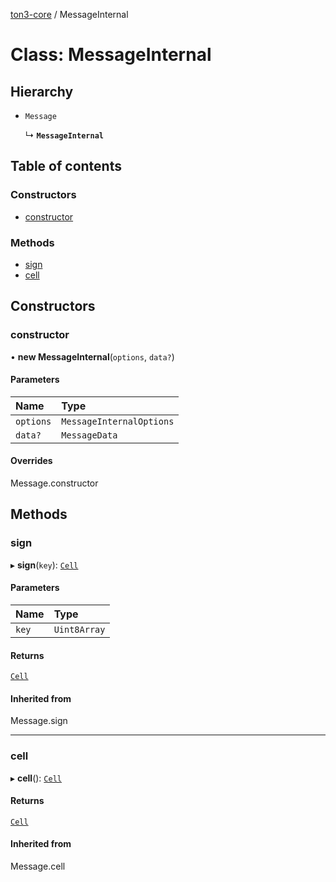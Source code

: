 [ton3-core](../README.md) / MessageInternal

# Class: MessageInternal

## Hierarchy

- `Message`

  ↳ **`MessageInternal`**

## Table of contents

### Constructors

- [constructor](MessageInternal.md#constructor)

### Methods

- [sign](MessageInternal.md#sign)
- [cell](MessageInternal.md#cell)

## Constructors

### constructor

• **new MessageInternal**(`options`, `data?`)

#### Parameters

| Name | Type |
| :------ | :------ |
| `options` | `MessageInternalOptions` |
| `data?` | `MessageData` |

#### Overrides

Message.constructor

## Methods

### sign

▸ **sign**(`key`): [`Cell`](Cell.md)

#### Parameters

| Name | Type |
| :------ | :------ |
| `key` | `Uint8Array` |

#### Returns

[`Cell`](Cell.md)

#### Inherited from

Message.sign

___

### cell

▸ **cell**(): [`Cell`](Cell.md)

#### Returns

[`Cell`](Cell.md)

#### Inherited from

Message.cell
